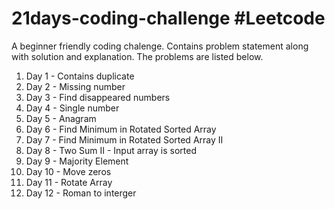 # 21days-coding-challenge #Leetcode
A beginner friendly coding chalenge. Contains problem statement along with solution and explanation. The problems are listed below.
1. Day 1 - Contains duplicate 
2. Day 2 - Missing number
3. Day 3 - Find disappeared numbers
4. Day 4 - Single number
5. Day 5 - Anagram
6. Day 6 - Find Minimum in Rotated Sorted Array
7. Day 7 - Find Minimum in Rotated Sorted Array II
8. Day 8 - Two Sum II - Input array is sorted
9. Day 9 - Majority Element 
10. Day 10 - Move zeros
11. Day 11 - Rotate Array
12. Day 12 - Roman to interger
